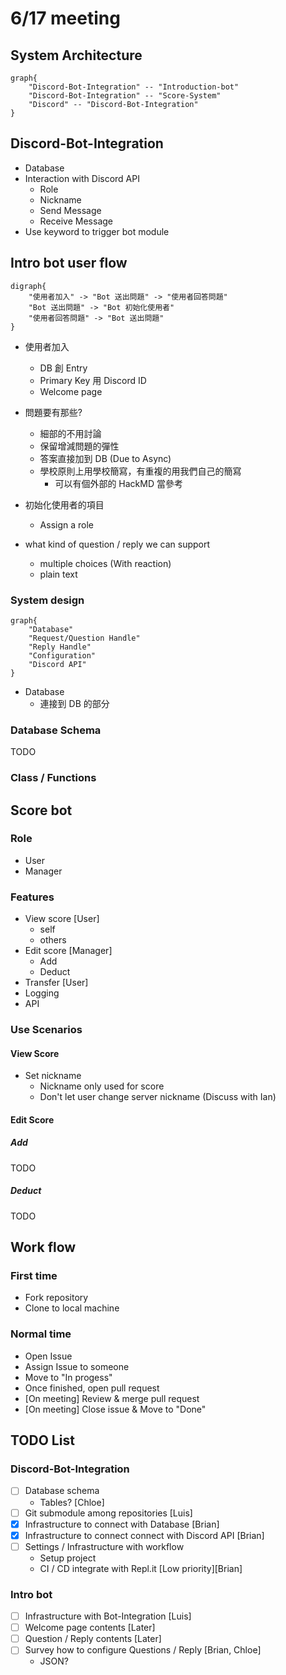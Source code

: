 # 6/17 meeting

## System Architecture

```graphviz
graph{
    "Discord-Bot-Integration" -- "Introduction-bot"
    "Discord-Bot-Integration" -- "Score-System"
    "Discord" -- "Discord-Bot-Integration"
}
```

## Discord-Bot-Integration

* Database
* Interaction with Discord API
    * Role
    * Nickname
    * Send Message
    * Receive Message
* Use keyword to trigger bot module

## Intro bot user flow

```graphviz
digraph{
    "使用者加入" -> "Bot 送出問題" -> "使用者回答問題" 
    "Bot 送出問題" -> "Bot 初始化使用者"
    "使用者回答問題" -> "Bot 送出問題"
}
```

* 使用者加入
    * DB 創 Entry
    * Primary Key 用 Discord ID
    * Welcome page

* 問題要有那些?
    * 細部的不用討論
    * 保留增減問題的彈性
    * 答案直接加到 DB (Due to Async)
    * 學校原則上用學校簡寫，有重複的用我們自己的簡寫
        * 可以有個外部的 HackMD 當參考

* 初始化使用者的項目
    * Assign a role

* what kind of question / reply we can support
    * multiple choices (With reaction)
    * plain text

### System design

```graphviz
graph{
    "Database"
    "Request/Question Handle"
    "Reply Handle"
    "Configuration"
    "Discord API"
}
```

* Database
    * 連接到 DB 的部分

### Database Schema

TODO

### Class / Functions

## Score bot

### Role

* User
* Manager

### Features

* View score [User]
    * self
    * others
* Edit score [Manager]
    * Add
    * Deduct
* Transfer [User]
* Logging
* API

### Use Scenarios

#### View Score

* Set nickname
    * Nickname only used for score
    * Don't let user change server nickname (Discuss with Ian)

#### Edit Score

##### Add

TODO

##### Deduct

TODO

## Work flow

### First time

* Fork repository
* Clone to local machine

### Normal time

* Open Issue
* Assign Issue to someone
* Move to "In progess"
* Once finished, open pull request
* [On meeting] Review & merge pull request
* [On meeting] Close issue & Move to "Done"

## TODO List

### Discord-Bot-Integration

* [ ] Database schema
    * Tables? [Chloe]
* [ ] Git submodule among repositories [Luis]
* [x] Infrastructure to connect with Database [Brian]
* [x] Infrastructure to connect connect with Discord API [Brian]
* [ ] Settings / Infrastructure with workflow
    * Setup project
    * CI / CD integrate with Repl.it [Low priority][Brian]

### Intro bot

* [ ] Infrastructure with Bot-Integration [Luis]
* [ ] Welcome page contents [Later]
* [ ] Question / Reply contents [Later]
* [ ] Survey how to configure Questions / Reply [Brian, Chloe]
    * JSON?
